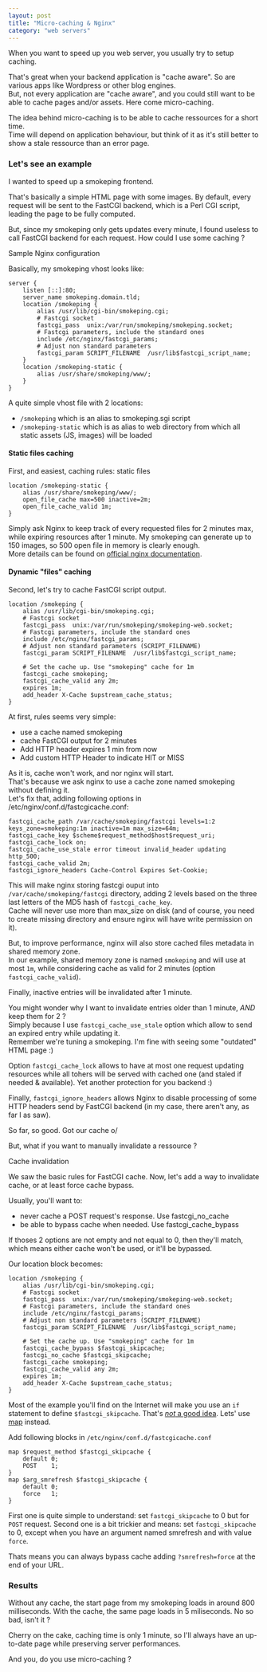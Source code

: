```yaml
---
layout: post
title: "Micro-caching & Nginx"
category: "web servers"
---
```


When you want to speed up you web server, you usually try to setup caching.

That's great when your backend application is "cache aware". So are various apps like Wordpress or other blog engines.  
But, not every application are "cache aware", and you could still want to be able to cache pages and/or assets. Here come micro-caching.

The idea behind micro-caching is to be able to cache ressources for a short time.  
Time will depend on application behaviour, but think of it as it's still better to show a stale ressource than an error page.

### Let's see an example

I wanted to speed up a smokeping frontend.

That's basically a simple HTML page with some images. By default, every request will be sent to the FastCGI backend, which is a Perl CGI script, leading the page to be fully computed.

But, since my smokeping only gets updates every minute, I found useless to call FastCGI backend for each request. How could I use some caching ?

Sample Nginx configuration

Basically, my smokeping vhost looks like:

    server {
        listen [::]:80;
        server_name smokeping.domain.tld;
        location /smokeping {
            alias /usr/lib/cgi-bin/smokeping.cgi;
            # Fastcgi socket
            fastcgi_pass  unix:/var/run/smokeping/smokeping.socket;
            # Fastcgi parameters, include the standard ones
            include /etc/nginx/fastcgi_params;
            # Adjust non standard parameters
            fastcgi_param SCRIPT_FILENAME  /usr/lib$fastcgi_script_name;
        }
        location /smokeping-static {
            alias /usr/share/smokeping/www/;
        }
    }


A quite simple vhost file with 2 locations:

* `/smokeping` which is an alias to smokeping.sgi script
* `/smokeping-static` which is as alias to web directory from which all static assets (JS, images) will be loaded

#### Static files caching

First, and easiest, caching rules: static files

    location /smokeping-static {
        alias /usr/share/smokeping/www/;
        open_file_cache max=500 inactive=2m;
        open_file_cache_valid 1m;
    }

Simply ask Nginx to keep track of every requested files for 2 minutes max, while expiring resources after 1 minute.
My smokeping can generate up to 150 images, so 500 open file in memory is clearly enough.  
More details can be found on [official nginx documentation](http://nginx.org/en/docs/http/ngx_http_core_module.html#open_file_cache).

#### Dynamic "files" caching

Second, let's try to cache FastCGI script output.

    location /smokeping {
        alias /usr/lib/cgi-bin/smokeping.cgi;
        # Fastcgi socket
        fastcgi_pass  unix:/var/run/smokeping/smokeping-web.socket;
        # Fastcgi parameters, include the standard ones
        include /etc/nginx/fastcgi_params;
        # Adjust non standard parameters (SCRIPT_FILENAME)
        fastcgi_param SCRIPT_FILENAME  /usr/lib$fastcgi_script_name;
 
        # Set the cache up. Use "smokeping" cache for 1m
        fastcgi_cache smokeping;
        fastcgi_cache_valid any 2m;
        expires 1m;
        add_header X-Cache $upstream_cache_status;
    }

At first, rules seems very simple:

* use a cache named smokeping
* cache FastCGI output for 2 minutes
* Add HTTP header expires 1 min from now
* Add custom HTTP Header to indicate HIT or MISS

As it is, cache won't work, and nor nginx will start.  
That's because we ask nginx to use a cache zone named smokeping without defining it.  
Let's fix that, adding following options in /etc/nginx/conf.d/fastcgicache.conf:

    fastcgi_cache_path /var/cache/smokeping/fastcgi levels=1:2 keys_zone=smokeping:1m inactive=1m max_size=64m;
    fastcgi_cache_key $scheme$request_method$host$request_uri;
    fastcgi_cache_lock on;
    fastcgi_cache_use_stale error timeout invalid_header updating http_500;
    fastcgi_cache_valid 2m;
    fastcgi_ignore_headers Cache-Control Expires Set-Cookie;

This will make nginx storing fastcgi ouput into `/var/cache/smokeping/fastcgi` directory, adding 2 levels based on the three last letters of the MD5 hash of `fastcgi_cache_key`.  
Cache will never use more than max_size on disk (and of course, you need to create missing directory and ensure nginx will have write permission on it).

But, to improve performance, nginx will also store cached files metadata in shared memory zone.  
In our example, shared memory zone is named `smokeping` and will use at most `1m`, while considering cache as valid for 2 minutes (option `fastcgi_cache_valid`).

Finally, inactive entries will be invalidated after 1 minute.

You might wonder why I want to invalidate entries older than 1 minute, _AND_ keep them for 2 ?  
Simply because I use `fastcgi_cache_use_stale` option which allow to send an expired entry while updating it.  
Remember we're tuning a smokeping. I'm fine with seeing some "outdated" HTML page :)

Option `fastcgi_cache_lock` allows to have at most one request updating resources while all tohers will be served with cached one (and staled if needed & available). Yet another protection for you backend :)

Finally, `fastcgi_ignore_headers` allows Nginx to disable processing of some HTTP headers send by FastCGI backend (in my case, there aren't any, as far I as saw).

So far, so good. Got our cache o/

But, what if you want to manually invalidate a ressource ?

Cache invalidation

We saw the basic rules for FastCGI cache. Now, let's add a way to invalidate cache, or at least force cache bypass.

Usually, you'll want to:

* never cache a POST request's response. Use fastcgi_no_cache
* be able to bypass cache when needed. Use fastcgi_cache_bypass

If thoses 2 options are not empty and not equal to 0, then they'll match, which means either cache won't be used, or it'll be bypassed.

Our location block becomes:

    location /smokeping {
        alias /usr/lib/cgi-bin/smokeping.cgi;
        # Fastcgi socket
        fastcgi_pass  unix:/var/run/smokeping/smokeping-web.socket;
        # Fastcgi parameters, include the standard ones
        include /etc/nginx/fastcgi_params;
        # Adjust non standard parameters (SCRIPT_FILENAME)
        fastcgi_param SCRIPT_FILENAME  /usr/lib$fastcgi_script_name;
 
        # Set the cache up. Use "smokeping" cache for 1m
        fastcgi_cache_bypass $fastcgi_skipcache;
        fastcgi_no_cache $fastcgi_skipcache;
        fastcgi_cache smokeping;
        fastcgi_cache_valid any 2m;
        expires 1m;
        add_header X-Cache $upstream_cache_status;
    }

Most of the example you'll find on the Internet will make you use an `if` statement to define `$fastcgi_skipcache`. That's [_not_ a good idea](http://wiki.nginx.org/IfIsEvil). Lets' use [map](http://nginx.org/en/docs/http/ngx_http_map_module.html) instead.

Add following blocks in `/etc/nginx/conf.d/fastcgicache.conf`

    map $request_method $fastcgi_skipcache {
        default 0;
        POST    1;
    }
    map $arg_smrefresh $fastcgi_skipcache {
        default 0;
        force   1;
    }

First one is quite simple to understand: set `fastcgi_skipcache` to 0 but for `POST` request.
Second one is a bit trickier and means: set `fastcgi_skipcache` to 0, except when you have an argument named smrefresh and with value `force`.

Thats means you can always bypass cache adding `?smrefresh=force` at the end of your URL.

### Results

Without any cache, the start page from my smokeping loads in around 800 milliseconds.
With the cache, the same page loads in 5 miliseconds. No so bad, isn't it ?

Cherry on the cake, caching time is only 1 minute, so I'll always have an up-to-date page while preserving server performances.

And you, do you use micro-caching ?
